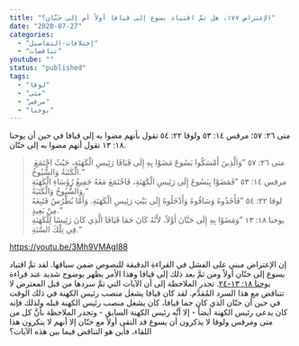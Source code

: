 ```yaml
---
title: "الإعتراض ١٧٧، هل تمَّ اقتياد يسوع إلى قيافا أولاً أم إلى حَنَّان؟"
date: "2020-07-27"
categories: 
  - "إختلافات-التفاصيل"
  - "تناقضات"
youtube: ""
status: "published"
tags: 
  - "لوقا"
  - "متى"
  - "مرقس"
  - "يوحنا"
---
```


متى ٢٦: ٥٧؛ مرقس ١٤: ٥٣ ولوقا ٢٢: ٥٤ تقول بأنهم مضوا به إلى قيافا في حين أن يوحنا ١٨: ١٣ تقول أنهم مضوا به إلى حنّان.

>  متى ٢٦: ٥٧ ”وَالَّذِينَ أَمْسَكُوا يَسُوعَ مَضَوْا بِهِ إِلَى قَيَافَا رَئِيسِ الْكَهَنَةِ، حَيْثُ اجْتَمَعَ الْكَتَبَةُ وَالشُّيُوخُ.“  
> مرقس ١٤: ٥٣ ”فَمَضَوْا بِيَسُوعَ إِلَى رَئِيسِ الْكَهَنَةِ، فَاجْتَمَعَ مَعَهُ جَمِيعُ رُؤَسَاءِ الْكَهَنَةِ وَالشُّيُوخُ وَالْكَتَبَةُ.“  
> لوقا ٢٢: ٥٤ ”فَأَخَذُوهُ وَسَاقُوهُ وَأَدْخَلُوهُ إِلَى بَيْتِ رَئِيسِ الْكَهَنَةِ. وَأَمَّا بُطْرُسُ فَتَبِعَهُ مِنْ بَعِيدٍ.“  
> يوحنا ١٨: ١٣ ”وَمَضَوْا بِهِ إِلَى حَنَّانَ أَوَّلاً، لأَنَّهُ كَانَ حَمَا قَيَافَا الَّذِي كَانَ رَئِيسًا لِلْكَهَنَةِ فِي تِلْكَ السَّنَةِ.“

https://youtu.be/3Mh9VMAgI88

إن الإعتراض مبني على الفشل في القراءة الدقيقة للنصوص ضمن سياقها. لقد تمَّ اقتياد يسوع إلى حنّان أولاً ومن ثمَّ بعد ذلك إلى قيافا وهذا الأمر يظهر بوضوح شديد عند قراءة [يوحنا ١٨: ١٣-٢٤](https://biblia.com/books/ar-vandyke/Joh18.13-24). تجدر الملاحظة إلى أن الآيات التي تمَّ سردها من قبل المعترض لا تتناقض مع هذا السرد المُقدَّم. لقد كان قيافا يشغل منصب رئيس الكهنة في ذلك الوقت في حين أن حنّان الذي كان حما قيافا، كان يشغل منصب رئيس الكهنة قبله ولذلك فإنه كان يدعى رئيس الكهنة أيضاً - إلا أنَّه رئيس الكهنة السابق - وتجدر الملاحظة بأنَّ كل من متى ومرقس ولوقا لا يذكرون أن يسوع قد التقى أولاً مع حنّان إلا أنهم لا ينكرون هذا اللقاء، فأين هو التناقض فيما بين هذه الآيات؟
